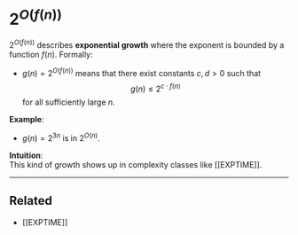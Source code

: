 # $2^{O(f(n))}$

$2^{O(f(n))}$ describes **exponential growth** where the exponent is bounded by a function $f(n)$.
Formally:
- $g(n) = 2^{O(f(n))}$ means that there exist constants $c, d > 0$ such that
  $$
  g(n) \leq 2^{c \cdot f(n)}
  $$
for all sufficiently large $n$.

**Example**:
- $g(n) = 2^{3n}$ is in $2^{O(n)}$.

**Intuition**:  
This kind of growth shows up in complexity classes like [[EXPTIME]].

---

## Related
- [[EXPTIME]]
